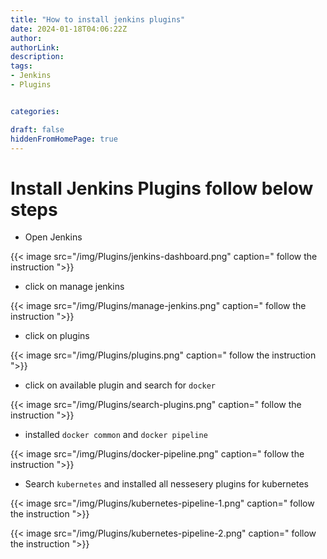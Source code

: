 ```yaml
---
title: "How to install jenkins plugins"
date: 2024-01-18T04:06:22Z
author:
authorLink:
description:
tags:
- Jenkins
- Plugins


categories:

draft: false
hiddenFromHomePage: true
---
```


# Install Jenkins Plugins follow below steps

* Open Jenkins

{{< image src="/img/Plugins/jenkins-dashboard.png" caption=" follow the instruction ">}}



* click on manage jenkins

{{< image src="/img/Plugins/manage-jenkins.png" caption=" follow the instruction ">}}

* click on plugins

{{< image src="/img/Plugins/plugins.png" caption=" follow the instruction ">}}

* click on available plugin and search for `docker`

{{< image src="/img/Plugins/search-plugins.png" caption=" follow the instruction ">}}

* installed `docker common` and `docker pipeline`

{{< image src="/img/Plugins/docker-pipeline.png" caption=" follow the instruction ">}}

* Search `kubernetes` and installed all nessesery plugins for kubernetes 

{{< image src="/img/Plugins/kubernetes-pipeline-1.png" caption=" follow the instruction ">}}

{{< image src="/img/Plugins/kubernetes-pipeline-2.png" caption=" follow the instruction ">}}